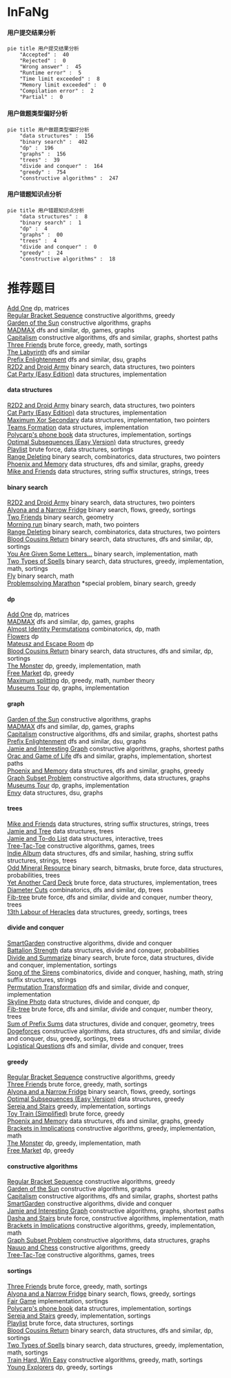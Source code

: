 # InFaNg
<!-- tabs:start -->
#### **用户提交结果分析**

```mermaid
pie title 用户提交结果分析
    "Accepted" :  40
    "Rejected" :  0
    "Wrong answer" :  45
    "Runtime error" :  5
    "Time limit exceeded" :  8
    "Memory limit exceeded" :  0
    "Compilation error" :  2
    "Partial" :  0
```
#### **用户做题类型偏好分析**

```mermaid
pie title 用户做题类型偏好分析
    "data structures" :  156
    "binary search" :  402
    "dp" :  196
    "graphs" :  156
    "trees" :  39
    "divide and conquer" :  164
    "greedy" :  754
    "constructive algorithms" :  247
```
#### **用户错题知识点分析**

```mermaid
pie title 用户错题知识点分析
    "data structures" :  8
    "binary search" :  1
    "dp" :  4
    "graphs" :  00
    "trees" :  4
    "divide and conquer" :  0
    "greedy" :  24
    "constructive algorithms" :  18
```
<!-- tabs:end -->
# 推荐题目
[Add One](http://codeforces.com/problemset/problem/1513/C)		dp,
                        matrices		  
[Regular Bracket Sequence](http://codeforces.com/problemset/problem/1469/A)		constructive algorithms,
                        greedy		  
[Garden of the Sun](http://codeforces.com/problemset/problem/1495/C)		constructive algorithms,
                        graphs		  
[MADMAX](http://codeforces.com/problemset/problem/917/B)		dfs and similar,
                        dp,
                        games,
                        graphs		  
[Capitalism](http://codeforces.com/problemset/problem/1450/E)		constructive algorithms,
                        dfs and similar,
                        graphs,
                        shortest paths		  
[Three Friends](http://codeforces.com/problemset/problem/1272/A)		brute force,
                        greedy,
                        math,
                        sortings		  
[The Labyrinth](http://codeforces.com/problemset/problem/616/C)		dfs and similar		  
[Prefix Enlightenment](http://codeforces.com/problemset/problem/1290/C)		dfs and similar,
                        dsu,
                        graphs		  
[R2D2 and Droid Army](http://codeforces.com/problemset/problem/514/D)		binary search,
                        data structures,
                        two pointers		  
[Cat Party (Easy Edition)](http://codeforces.com/problemset/problem/1163/B1)		data structures,
                        implementation		  
<!-- tabs:start -->
#### **data structures**
[R2D2 and Droid Army](http://codeforces.com/problemset/problem/514/D)		binary search,
                        data structures,
                        two pointers		  
[Cat Party (Easy Edition)](http://codeforces.com/problemset/problem/1163/B1)		data structures,
                        implementation		  
[Maximum Xor Secondary](https://codeforces.com/contest/281/problem/D)		data structures,
                        implementation,
                        two pointers		  
[Teams Formation](http://codeforces.com/problemset/problem/878/B)		data structures,
                        implementation		  
[Polycarp's phone book](https://codeforces.com/contest/860/problem/B)		data structures,
                        implementation,
                        sortings		  
[Optimal Subsequences (Easy Version)](http://codeforces.com/problemset/problem/1227/D1)		data structures,
                        greedy		  
[Playlist](http://codeforces.com/problemset/problem/1140/C)		brute force,
                        data structures,
                        sortings		  
[Range Deleting](http://codeforces.com/problemset/problem/1167/E)		binary search,
                        combinatorics,
                        data structures,
                        two pointers		  
[Phoenix and Memory](http://codeforces.com/problemset/problem/1348/F)		data structures,
                        dfs and similar,
                        graphs,
                        greedy		  
[Mike and Friends](http://codeforces.com/problemset/problem/547/E)		data structures,
                        string suffix structures,
                        strings,
                        trees		  
#### **binary search**
[R2D2 and Droid Army](http://codeforces.com/problemset/problem/514/D)		binary search,
                        data structures,
                        two pointers		  
[Alyona and a Narrow Fridge](http://codeforces.com/problemset/problem/1119/B)		binary search,
                        flows,
                        greedy,
                        sortings		  
[Two Friends](http://codeforces.com/problemset/problem/8/D)		binary search,
                        geometry		  
[Morning run](http://codeforces.com/problemset/problem/309/A)		binary search,
                        math,
                        two pointers		  
[Range Deleting](http://codeforces.com/problemset/problem/1167/E)		binary search,
                        combinatorics,
                        data structures,
                        two pointers		  
[Blood Cousins Return](http://codeforces.com/problemset/problem/246/E)		binary search,
                        data structures,
                        dfs and similar,
                        dp,
                        sortings		  
[You Are Given Some Letters...](http://codeforces.com/problemset/problem/1202/F)		binary search,
                        implementation,
                        math		  
[Two Types of Spells](http://codeforces.com/problemset/problem/1398/E)		binary search,
                        data structures,
                        greedy,
                        implementation,
                        math,
                        sortings		  
[Fly](https://codeforces.com/contest/1011/problem/C)		binary search,
                        math		  
[Problemsolving Marathon](http://codeforces.com/problemset/problem/1488/D)		*special problem,
                        binary search,
                        greedy		  
#### **dp**
[Add One](http://codeforces.com/problemset/problem/1513/C)		dp,
                        matrices		  
[MADMAX](http://codeforces.com/problemset/problem/917/B)		dfs and similar,
                        dp,
                        games,
                        graphs		  
[Almost Identity Permutations](http://codeforces.com/problemset/problem/888/D)		combinatorics,
                        dp,
                        math		  
[Flowers](http://codeforces.com/problemset/problem/474/D)		dp		  
[Mateusz and Escape Room](https://codeforces.com/contest/1229/problem/F)		dp		  
[Blood Cousins Return](http://codeforces.com/problemset/problem/246/E)		binary search,
                        data structures,
                        dfs and similar,
                        dp,
                        sortings		  
[The Monster](http://codeforces.com/problemset/problem/917/A)		dp,
                        greedy,
                        implementation,
                        math		  
[Free Market](http://codeforces.com/problemset/problem/364/B)		dp,
                        greedy		  
[Maximum splitting](http://codeforces.com/problemset/problem/870/C)		dp,
                        greedy,
                        math,
                        number theory		  
[Museums Tour](http://codeforces.com/problemset/problem/1137/C)		dp,
                        graphs,
                        implementation		  
#### **graph**
[Garden of the Sun](http://codeforces.com/problemset/problem/1495/C)		constructive algorithms,
                        graphs		  
[MADMAX](http://codeforces.com/problemset/problem/917/B)		dfs and similar,
                        dp,
                        games,
                        graphs		  
[Capitalism](http://codeforces.com/problemset/problem/1450/E)		constructive algorithms,
                        dfs and similar,
                        graphs,
                        shortest paths		  
[Prefix Enlightenment](http://codeforces.com/problemset/problem/1290/C)		dfs and similar,
                        dsu,
                        graphs		  
[Jamie and Interesting Graph](http://codeforces.com/problemset/problem/916/C)		constructive algorithms,
                        graphs,
                        shortest paths		  
[Orac and Game of Life](https://codeforces.com/contest/1350/problem/E)		dfs and similar,
                        graphs,
                        implementation,
                        shortest paths		  
[Phoenix and Memory](http://codeforces.com/problemset/problem/1348/F)		data structures,
                        dfs and similar,
                        graphs,
                        greedy		  
[Graph Subset Problem](http://codeforces.com/problemset/problem/1439/B)		constructive algorithms,
                        data structures,
                        graphs		  
[Museums Tour](http://codeforces.com/problemset/problem/1137/C)		dp,
                        graphs,
                        implementation		  
[Envy](http://codeforces.com/problemset/problem/891/C)		data structures,
                        dsu,
                        graphs		  
#### **trees**
[Mike and Friends](http://codeforces.com/problemset/problem/547/E)		data structures,
                        string suffix structures,
                        strings,
                        trees		  
[Jamie and Tree](http://codeforces.com/problemset/problem/916/E)		data structures,
                        trees		  
[Jamie and To-do List](http://codeforces.com/problemset/problem/916/D)		data structures,
                        interactive,
                        trees		  
[Tree-Tac-Toe](http://codeforces.com/problemset/problem/1110/G)		constructive algorithms,
                        games,
                        trees		  
[Indie Album](http://codeforces.com/problemset/problem/1207/G)		data structures,
                        dfs and similar,
                        hashing,
                        string suffix structures,
                        strings,
                        trees		  
[Odd Mineral Resource](http://codeforces.com/problemset/problem/1479/D)		binary search,
                        bitmasks,
                        brute force,
                        data structures,
                        probabilities,
                        trees		  
[Yet Another Card Deck](http://codeforces.com/problemset/problem/1511/C)		brute force,
                        data structures,
                        implementation,
                        trees		  
[Diameter Cuts](http://codeforces.com/problemset/problem/1499/F)		combinatorics,
                        dfs and similar,
                        dp,
                        trees		  
[Fib-tree](http://codeforces.com/problemset/problem/1491/E)		brute force,
                        dfs and similar,
                        divide and conquer,
                        number theory,
                        trees		  
[13th Labour of Heracles](http://codeforces.com/problemset/problem/1466/D)		data structures,
                        greedy,
                        sortings,
                        trees		  
#### **divide and conquer**
[SmartGarden](http://codeforces.com/problemset/problem/1250/M)		constructive algorithms,
                        divide and conquer		  
[Battalion Strength](http://codeforces.com/problemset/problem/1316/F)		data structures,
                        divide and conquer,
                        probabilities		  
[Divide and Summarize](http://codeforces.com/problemset/problem/1461/D)		binary search,
                        brute force,
                        data structures,
                        divide and conquer,
                        implementation,
                        sortings		  
[Song of the Sirens](http://codeforces.com/problemset/problem/1466/G)		combinatorics,
                        divide and conquer,
                        hashing,
                        math,
                        string suffix structures,
                        strings		  
[Permutation Transformation](http://codeforces.com/problemset/problem/1490/D)		dfs and similar,
                        divide and conquer,
                        implementation		  
[Skyline Photo](https://codeforces.com/contest/1483/problem/C)		data structures,
                        divide and conquer,
                        dp		  
[Fib-tree](http://codeforces.com/problemset/problem/1491/E)		brute force,
                        dfs and similar,
                        divide and conquer,
                        number theory,
                        trees		  
[Sum of Prefix Sums](http://codeforces.com/problemset/problem/1303/G)		data structures,
                        divide and conquer,
                        geometry,
                        trees		  
[Dogeforces](http://codeforces.com/problemset/problem/1494/D)		constructive algorithms,
                        data structures,
                        dfs and similar,
                        divide and conquer,
                        dsu,
                        greedy,
                        sortings,
                        trees		  
[Logistical Questions](http://codeforces.com/problemset/problem/566/C)		dfs and similar,
                        divide and conquer,
                        trees		  
#### **greedy**
[Regular Bracket Sequence](http://codeforces.com/problemset/problem/1469/A)		constructive algorithms,
                        greedy		  
[Three Friends](http://codeforces.com/problemset/problem/1272/A)		brute force,
                        greedy,
                        math,
                        sortings		  
[Alyona and a Narrow Fridge](http://codeforces.com/problemset/problem/1119/B)		binary search,
                        flows,
                        greedy,
                        sortings		  
[Optimal Subsequences (Easy Version)](http://codeforces.com/problemset/problem/1227/D1)		data structures,
                        greedy		  
[Sereja and Stairs](http://codeforces.com/problemset/problem/381/B)		greedy,
                        implementation,
                        sortings		  
[Toy Train (Simplified)](https://codeforces.com/contest/1130/problem/D1)		brute force,
                        greedy		  
[Phoenix and Memory](http://codeforces.com/problemset/problem/1348/F)		data structures,
                        dfs and similar,
                        graphs,
                        greedy		  
[Brackets in Implications](http://codeforces.com/problemset/problem/550/E)		constructive algorithms,
                        greedy,
                        implementation,
                        math		  
[The Monster](http://codeforces.com/problemset/problem/917/A)		dp,
                        greedy,
                        implementation,
                        math		  
[Free Market](http://codeforces.com/problemset/problem/364/B)		dp,
                        greedy		  
#### **constructive algorithms**
[Regular Bracket Sequence](http://codeforces.com/problemset/problem/1469/A)		constructive algorithms,
                        greedy		  
[Garden of the Sun](http://codeforces.com/problemset/problem/1495/C)		constructive algorithms,
                        graphs		  
[Capitalism](http://codeforces.com/problemset/problem/1450/E)		constructive algorithms,
                        dfs and similar,
                        graphs,
                        shortest paths		  
[SmartGarden](http://codeforces.com/problemset/problem/1250/M)		constructive algorithms,
                        divide and conquer		  
[Jamie and Interesting Graph](http://codeforces.com/problemset/problem/916/C)		constructive algorithms,
                        graphs,
                        shortest paths		  
[Dasha and Stairs](http://codeforces.com/problemset/problem/761/A)		brute force,
                        constructive algorithms,
                        implementation,
                        math		  
[Brackets in Implications](http://codeforces.com/problemset/problem/550/E)		constructive algorithms,
                        greedy,
                        implementation,
                        math		  
[Graph Subset Problem](http://codeforces.com/problemset/problem/1439/B)		constructive algorithms,
                        data structures,
                        graphs		  
[Nauuo and Chess](http://codeforces.com/problemset/problem/1173/B)		constructive algorithms,
                        greedy		  
[Tree-Tac-Toe](http://codeforces.com/problemset/problem/1110/G)		constructive algorithms,
                        games,
                        trees		  
#### **sortings**
[Three Friends](http://codeforces.com/problemset/problem/1272/A)		brute force,
                        greedy,
                        math,
                        sortings		  
[Alyona and a Narrow Fridge](http://codeforces.com/problemset/problem/1119/B)		binary search,
                        flows,
                        greedy,
                        sortings		  
[Fair Game](http://codeforces.com/problemset/problem/864/A)		implementation,
                        sortings		  
[Polycarp's phone book](https://codeforces.com/contest/860/problem/B)		data structures,
                        implementation,
                        sortings		  
[Sereja and Stairs](http://codeforces.com/problemset/problem/381/B)		greedy,
                        implementation,
                        sortings		  
[Playlist](http://codeforces.com/problemset/problem/1140/C)		brute force,
                        data structures,
                        sortings		  
[Blood Cousins Return](http://codeforces.com/problemset/problem/246/E)		binary search,
                        data structures,
                        dfs and similar,
                        dp,
                        sortings		  
[Two Types of Spells](http://codeforces.com/problemset/problem/1398/E)		binary search,
                        data structures,
                        greedy,
                        implementation,
                        math,
                        sortings		  
[Train Hard, Win Easy](http://codeforces.com/problemset/problem/1043/E)		constructive algorithms,
                        greedy,
                        math,
                        sortings		  
[Young Explorers](http://codeforces.com/problemset/problem/1355/B)		dp,
                        greedy,
                        sortings		  
<!-- tabs:end -->
